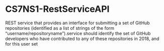 # CS7NS1-RestServiceAPI
REST service that provides an interface for submitting a set of GitHub repositories (identified as a list of strings of the form  “username/repositoryname”).service should identify the set of GitHub developers who have contributed to any of these repositories in 2018, and for this user set

